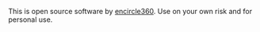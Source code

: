 This is open source software by [encircle360](https://encircle360.com).
Use on your own risk and for personal use.
